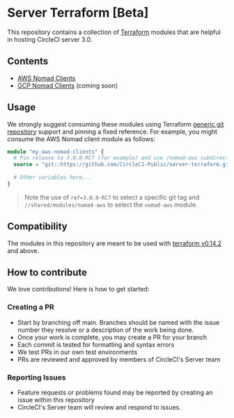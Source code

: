 # Server Terraform [Beta]

This repository contains a collection of [Terraform](https://www.terraform.io)
modules that are helpful in hosting CircleCI server 3.0.

## Contents

- [AWS Nomad Clients](./nomad-aws/README.md)
- [GCP Nomad Clients](./nomad-gcp/README.md) (coming soon)

## Usage

We strongly suggest consuming these modules using Terraform [generic git
repository] support and pinning a fixed reference. For example, you might
consume the AWS Nomad client module as follows:

```terraform
module "my-aws-nomad-clients" {
  # Pin release to 3.0.0-RC7 (for example) and use /nomad-aws subdirectory
  source = "git::https://github.com/CircleCI-Public/server-terraform.git//shared/modules/nomad-aws?ref=3.0.0-RC7"
  
  # Other variables here... 
}
```

> Note the use of `ref=3.0.0-RC7` to select a specific git tag and
> `//shared/modules/nomad-aws` to select the `nomad-aws` module.

[generic git repository]: https://www.terraform.io/docs/language/modules/sources.html#generic-git-repository

## Compatibility

The modules in this repository are meant to be used with [terraform
v0.14.2](https://releases.hashicorp.com/terraform/0.14.2/) and above.

## How to contribute

We love contributions! Here is how to get started:

### Creating a PR

- Start by branching off main. Branches should be named with the issue number
  they resolve or a description of the work being done.
- Once your work is complete, you may create a PR for your branch
- Each commit is tested for formatting and syntax errors
- We test PRs in our own test environments
- PRs are reviewed and approved by members of CircleCI's Server team

### Reporting Issues

- Feature requests or problems found may be reported by creating an issue
  within this repository
- CircleCI's Server team will review and respond to issues.
